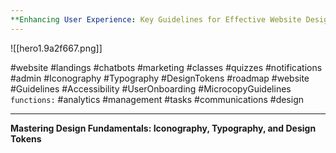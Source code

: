 ```yaml
---
**Enhancing User Experience: Key Guidelines for Effective Website Design**
---
```


![[hero1.9a2f667.png]]

#website #landings #chatbots #marketing #classes #quizzes #notifications #admin #Iconography #Typography #DesignTokens #roadmap #website #Guidelines #Accessibility #UserOnboarding #MicrocopyGuidelines 
`functions:`  #analytics #management #tasks #communications #design 


---

**Mastering Design Fundamentals: Iconography, Typography, and Design Tokens**
